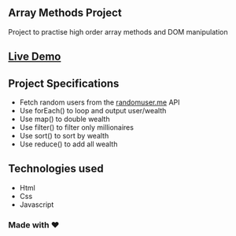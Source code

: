 ## Array Methods Project

Project to practise high order array methods and DOM manipulation 

<h2>
    <a href="https://array-menthod-project.vercel.app/" target="_blank" title="Demo">
        Live Demo
    </a>
</h2>

## Project Specifications

- Fetch random users from the [randomuser.me](https://randomuser.me) API
- Use forEach() to loop and output user/wealth
- Use map() to double wealth
- Use filter() to filter only millionaires
- Use sort() to sort by wealth
- Use reduce() to add all wealth

## Technologies used

- Html
- Css
- Javascript

### Made with :heart: 
